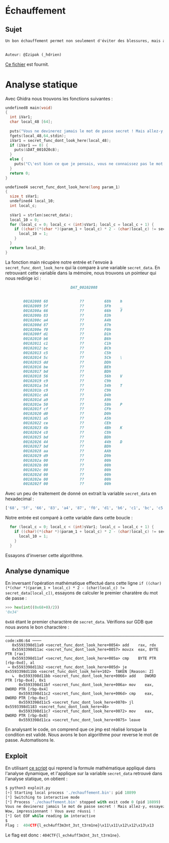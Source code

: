# Échauffement

## Sujet

```md
Un bon échauffement permet non seulement d'éviter des blessures, mais aussi de conditionner son corps et son esprit au combat qui va suivre. Ce crackme devrait constituer un exercice adéquat.

 
Auteur: @Izipak (_hdrien)
```

[Ce fichier](./echauffement.bin) est fournit.

# Analyse statique

Avec Ghidra nous trouvons les fonctions suivantes :

```C
undefined8 main(void)
{
  int iVar1;
  char local_48 [64];
  
  puts("Vous ne devinerez jamais le mot de passe secret ! Mais allez-y, essayez..");
  fgets(local_48,64,stdin);
  iVar1 = secret_func_dont_look_here(local_48);
  if (iVar1 == 0) {
    puts(&DAT_001020c8);
  }
  else {
    puts("C\'est bien ce que je pensais, vous ne connaissez pas le mot de passe..");
  }
  return 0;
}
```

```C
undefined4 secret_func_dont_look_here(long param_1)
{
  size_t sVar1;
  undefined4 local_10;
  int local_c;
  
  sVar1 = strlen(secret_data);
  local_10 = 0;
  for (local_c = 0; local_c < (int)sVar1; local_c = local_c + 1) {
    if ((char)(*(char *)(param_1 + local_c) * 2 - (char)local_c) != secret_data[local_c]) {
      local_10 = 1;
    }
  }
  return local_10;
}
```

La fonction main récupère notre entrée et l'envoie à `secret_func_dont_look_here` qui la compare à une variable `secret_data`. En retrouvant cette variable dans la mémoire, nous trouvons un pointeur qui nous redirige ici :

```md
                             DAT_00102008                                    XREF[3]:     secret_func_dont_look_here:00101
                                                                                          secret_func_dont_look_here:00101
                                                                                          00104040(*)  
        00102008 68              ??         68h    h
        00102009 5f              ??         5Fh    _
        0010200a 66              ??         66h    f
        0010200b 83              ??         83h
        0010200c a4              ??         A4h
        0010200d 87              ??         87h
        0010200e f0              ??         F0h
        0010200f d1              ??         D1h
        00102010 b6              ??         B6h
        00102011 c1              ??         C1h
        00102012 bc              ??         BCh
        00102013 c5              ??         C5h
        00102014 5c              ??         5Ch    \
        00102015 dd              ??         DDh
        00102016 be              ??         BEh
        00102017 bd              ??         BDh
        00102018 56              ??         56h    V
        00102019 c9              ??         C9h
        0010201a 54              ??         54h    T
        0010201b c9              ??         C9h
        0010201c d4              ??         D4h
        0010201d a9              ??         A9h
        0010201e 50              ??         50h    P
        0010201f cf              ??         CFh
        00102020 d0              ??         D0h
        00102021 a5              ??         A5h
        00102022 ce              ??         CEh
        00102023 4b              ??         4Bh    K
        00102024 c8              ??         C8h
        00102025 bd              ??         BDh
        00102026 44              ??         44h    D
        00102027 bd              ??         BDh
        00102028 aa              ??         AAh
        00102029 d9              ??         D9h
        0010202a 00              ??         00h
        0010202b 00              ??         00h
        0010202c 00              ??         00h
        0010202d 00              ??         00h
        0010202e 00              ??         00h
        0010202f 00              ??         00h
```

Avec un peu de traitement de donné on extrait la variable `secret_data` en hexadecimal :

```python
['68', '5f', '66', '83', 'a4', '87', 'f0', 'd1', 'b6', 'c1', 'bc', 'c5', '5c', 'dd', 'be', 'bd', '56', 'c9', '54', 'c9', 'd4', 'a9', '50', 'cf', 'd0', 'a5', 'ce', '4b', 'c8', 'bd', '44', 'bd', 'aa', 'd9', '00', '00', '00', '00', '00', '00']
```

Notre entrée est comparé à cette variable dans cette boucle :

```C
  for (local_c = 0; local_c < (int)sVar1; local_c = local_c + 1) {
    if ((char)(*(char *)(param_1 + local_c) * 2 - (char)local_c) != secret_data[local_c]) {
      local_10 = 1;
    }
  }
```

Essayons d'inverser cette algorithme.

## Analyse dynamique

En inversant l'opération mathématique effectué dans cette ligne `if ((char)(*(char *)(param_1 + local_c) * 2 - (char)local_c) != secret_data[local_c])`, essayons de calculer le premier charatère du mot de passe :

```python
>>> hex(int((0x68+0)/2))
'0x34'
```

`0x68` étant le premier charactère de `secret_data`. Vérifions sur GDB que nous avons le bon charactère :

```gdb
───────────────────────────────────────────────────────────────────────────────────────────────────────────────────── code:x86:64 ────
   0x5593398d11a9 <secret_func_dont_look_here+0054> add    rax, rdx
   0x5593398d11ac <secret_func_dont_look_here+0057> movzx  eax, BYTE PTR [rax]
   0x5593398d11af <secret_func_dont_look_here+005a> cmp    BYTE PTR [rbp-0xd], al
 → 0x5593398d11b2 <secret_func_dont_look_here+005d> je     0x5593398d11bb <secret_func_dont_look_here+102>	TAKEN [Reason: Z]
   ↳  0x5593398d11bb <secret_func_dont_look_here+0066> add    DWORD PTR [rbp-0x4], 0x1
      0x5593398d11bf <secret_func_dont_look_here+006a> mov    eax, DWORD PTR [rbp-0x4]
      0x5593398d11c2 <secret_func_dont_look_here+006d> cmp    eax, DWORD PTR [rbp-0xc]
      0x5593398d11c5 <secret_func_dont_look_here+0070> jl     0x5593398d1183 <secret_func_dont_look_here+46>
      0x5593398d11c7 <secret_func_dont_look_here+0072> mov    eax, DWORD PTR [rbp-0x8]
      0x5593398d11ca <secret_func_dont_look_here+0075> leave  
```

En analysant le code, on comprend que ce jmp est réalisé lorsque la condition est validé. Nous avons le bon algorithme pour reverse le mot de passe. Automatisons le.

## Exploit

En utilisant [ce script](./exploit.py) qui reprend la formule mathématique appliqué dans l'analyse dynamique, et l'applique sur la variable `secret_data` retrouvé dans l'analyse statique, on obtient :

```python
$ python3 exploit.py                                                 
[+] Starting local process './echauffement.bin': pid 18899
[*] Switching to interactive mode
[*] Process './echauffement.bin' stopped with exit code 0 (pid 18899)
Vous ne devinerez jamais le mot de passe secret ! Mais allez-y, essayez..
Wow, impressionnant ! Vous avez réussi !
[*] Got EOF while reading in interactive
$ 
Flag :  404CTF{l_ech4uff3m3nt_3st_t3rm1ne}\x11\x11\x12\x12\x13\x13
```

Le flag est donc : `404CTF{l_ech4uff3m3nt_3st_t3rm1ne}`.
